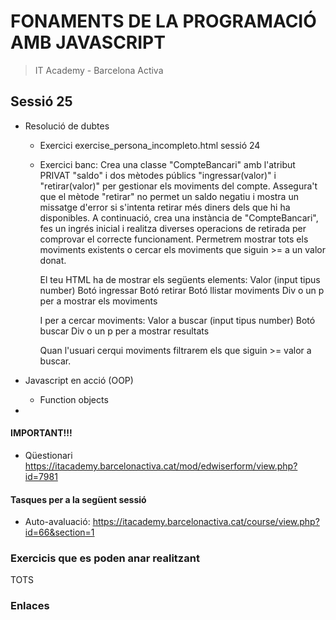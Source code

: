 # FONAMENTS DE LA PROGRAMACIÓ AMB JAVASCRIPT

> IT Academy - Barcelona Activa

## Sessió 25

- Resolució de dubtes

  - Exercici exercise_persona_incompleto.html sessió 24
  - Exercici banc:
    Crea una classe "CompteBancari" amb l'atribut PRIVAT "saldo" i dos mètodes públics "ingressar(valor)" i "retirar(valor)" per gestionar els moviments del compte. Assegura't que el mètode "retirar" no permet un saldo negatiu i mostra un missatge d'error si s'intenta retirar més diners dels que hi ha disponibles. A continuació, crea una instància de "CompteBancari", fes un ingrés inicial i realitza diverses operacions de retirada per comprovar el correcte funcionament.
    Permetrem mostrar tots els moviments
    existents o cercar els moviments que
    siguin >= a un valor donat.
    
    El teu HTML ha de mostrar els següents elements:
       Valor (input tipus number)
       Botó ingressar
       Botó retirar
       Botó llistar moviments
       Div o un p per a mostrar els moviments

    I per a cercar moviments:
       Valor a buscar (input tipus number)
       Botó buscar
       Div o un p per a mostrar resultats

    Quan l'usuari cerqui moviments filtrarem
    els que siguin >= valor a buscar.


- Javascript en acció (OOP)

  - Function objects

- 

#### IMPORTANT!!!

- Qüestionari https://itacademy.barcelonactiva.cat/mod/edwiserform/view.php?id=7981

#### Tasques per a la següent sessió

- Auto-avaluació: https://itacademy.barcelonactiva.cat/course/view.php?id=66&section=1

### Exercicis que es poden anar realitzant

TOTS

### Enlaces
